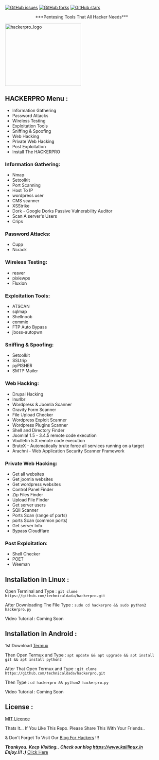 [![GitHub issues](https://img.shields.io/github/issues/technicaldada/hackerpro.svg)](https://github.com/technicaldada/hackerpro/issues)
[![GitHub forks](https://img.shields.io/github/forks/technicaldada/hackerpro.svg)](https://github.com/technicaldada/hackerpro/network)
[![GitHub stars](https://img.shields.io/github/stars/technicaldada/hackerpro.svg)](https://github.com/technicaldada/hackerpro/stargazers)

<p align="center">***Pentesing Tools That All Hacker Needs***</p>
 <img src="logo205x250.gif" alt="hackerpro_logo" height="205" width="250"> 

## HACKERPRO Menu :

- Information Gathering
- Password Attacks
- Wireless Testing
- Exploitation Tools
- Sniffing & Spoofing
- Web Hacking
- Private Web Hacking
- Post Exploitation
- Install The HACKERPRO

### Information Gathering:

- Nmap
- Setoolkit
- Port Scanning
- Host To IP
- wordpress user
- CMS scanner
- XSStrike
- Dork - Google Dorks Passive Vulnerability Auditor
- Scan A server's Users
- Crips

### Password Attacks:

- Cupp
- Ncrack

### Wireless Testing:

- reaver
- pixiewps
- Fluxion

### Exploitation Tools:

- ATSCAN
- sqlmap
- Shellnoob
- commix
- FTP Auto Bypass
- jboss-autopwn

### Sniffing & Spoofing:

- Setoolkit
- SSLtrip
- pyPISHER
- SMTP Mailer

### Web Hacking:

- Drupal Hacking
- Inurlbr
- Wordpress & Joomla Scanner
- Gravity Form Scanner
- File Upload Checker
- Wordpress Exploit Scanner
- Wordpress Plugins Scanner
- Shell and Directory Finder
- Joomla! 1.5 - 3.4.5 remote code execution
- Vbulletin 5.X remote code execution
- BruteX - Automatically brute force all services running on a target
- Arachni - Web Application Security Scanner Framework

### Private Web Hacking:

- Get all websites
- Get joomla websites
- Get wordpress websites
- Control Panel Finder
- Zip Files Finder
- Upload File Finder
- Get server users
- SQli Scanner
- Ports Scan (range of ports)
- ports Scan (common ports)
- Get server Info
- Bypass Cloudflare

### Post Exploitation:

- Shell Checker
- POET
- Weeman

## Installation in Linux :

Open Terminal and Type : ```git clone https://github.com/technicaldada/hackerpro.git```

After Downloading The File Type : ```sudo cd hackerpro && sudo python2 hackerpro.py```

Video Tutorial : Coming Soon

## Installation in Android :

1st Download [Termux](https://play.google.com/store/apps/details?id=com.termux)
</center>

Then Open Termux and Type : ```apt update && apt upgrade && apt install git && apt install python2```

After That Open Termux and Type : ```git clone https://github.com/technicaldada/hackerpro.git```

Then Type : ```cd hackerpro && python2 hackerpro.py```

Video Tutorial : Coming Soon

## License :

[MIT Licence](https://github.com/technicaldada/hackerpro/blob/master/LICENSE)

Thats It... If You Like This Repo. Please Share This With Your Friends..

& Don't Forget To Visit Our [Blog For Hackers](https://www.kalilinux.in) !!!

***Thankyou.***
***Keep Visiting..***
***Check our blog https://www.kalilinux.in***
***Enjoy.!!! :)***
<a href="https://www.kalilinux.in/" rel="dofollwo">Click Here</a>
